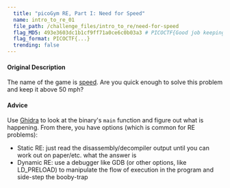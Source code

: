 ```yaml
---
  title: "picoGym RE, Part I: Need for Speed"
  name: intro_to_re_01
  file_path: /challenge_files/intro_to_re/need-for-speed
  flag_MD5: 493e3603dc1b1cf9ff71a0ce6c0b03a3 # PICOCTF{Good job keeping bus #24c43740 speeding along!}
  flag_format: PICOCTF{...}
  trending: false
---
```

#### Original Description
<p>The name of the game is <a href="https://www.youtube.com/watch?v=8piqd2BWeGI">speed</a>.
Are you quick enough to solve this problem and keep it above 50 mph?</p>

#### Advice
<p>Use <a href="https://ghidra-sre.org/">Ghidra</a> to look at the binary's <code>main</code> function and figure out what is happening.
From there, you have options (which is common for RE problems):
<ul>
  <li>Static RE: just read the disassembly/decompiler output until you can work out on paper/etc. what the answer is
  <li>Dynamic RE: use a debugger like GDB (or other options, like LD_PRELOAD) to manipulate the flow of execution in the program and side-step the booby-trap
</ul></p>
